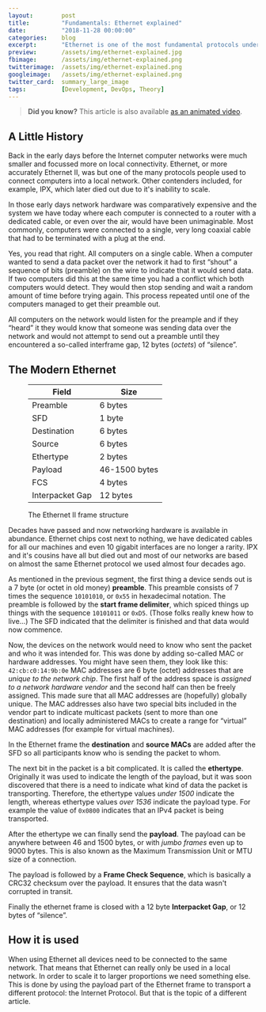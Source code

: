 ```yaml
---
layout:        post
title:         "Fundamentals: Ethernet explained"
date:          "2018-11-28 00:00:00"
categories:    blog
excerpt:       "Ethernet is one of the most fundamental protocols underpinning todays internet. It is so fundamental that we often take it as granted and don't even think about it."
preview:       /assets/img/ethernet-explained.jpg
fbimage:       /assets/img/ethernet-explained.png
twitterimage:  /assets/img/ethernet-explained.png
googleimage:   /assets/img/ethernet-explained.png
twitter_card:  summary_large_image
tags:          [Development, DevOps, Theory]
---
```


> **Did you know?** This article is also available [as an animated video](/videos/how-does-ethernet-work).

## A Little History

Back in the early days before the Internet computer networks were much smaller and focussed more on local connectivity.
Ethernet, or more accurately Ethernet II, was but one of the many protocols people used to connect computers into a
local network.  Other contenders included, for example, IPX, which later died out due to it's inability to scale.

In those early days network hardware was comparatively expensive and the system we have today where each computer is
connected to a router with a dedicated cable, or even over the air, would have been unimaginable. Most commonly,
computers were connected to a single, very long coaxial cable that had to be terminated with a plug at the end.

Yes, you read that right. All computers on a single cable. When a computer wanted to send a data packet over the network
it had to first &ldquo;shout&rdquo; a sequence of bits (preamble) on the wire to indicate that it would send data. If
two computers did this at the same time you had a conflict which both computers would detect. They would then stop
sending and wait a random amount of time before trying again. This process repeated until one of the computers managed
to get their preamble out.

All computers on the network would listen for the preample and if they &ldquo;heard&rdquo; it they would know that
someone was sending data over the network and would not attempt to send out a preamble until they encountered a 
so-called interframe gap, 12 bytes (*octets*) of &ldquo;silence&rdquo;.

## The Modern Ethernet

<figure><table>
<thead>
<tr>
<th>Field</th>
<th>Size</th>
</tr>
</thead>
<tbody>
<tr>
<td>Preamble</td>
<td>6 bytes</td>
</tr>
<tr>
<td>SFD</td>
<td>1 byte</td>
</tr>
<tr>
<td>Destination</td>
<td>6 bytes</td>
</tr>
<tr>
<td>Source</td>
<td>6 bytes</td>
</tr>
<tr>
<td>Ethertype</td>
<td>2 bytes</td>
</tr>
<tr>
<td>Payload</td>
<td>46-1500 bytes</td>
</tr>
<tr>
<td>FCS</td>
<td>4 bytes</td>
</tr>
<tr>
<td>Interpacket Gap</td>
<td>12 bytes</td>
</tr>
</tbody>
</table><figcaption>The Ethernet II frame structure</figcaption></figure>

Decades have passed and now networking hardware is available in abundance. Ethernet chips cost next to nothing, we have
dedicated cables for all our machines and even 10 gigabit interfaces are no longer a rarity. IPX and it's cousins have
all but died out and most of our networks are based on almost the same Ethernet protocol we used almost four decades
ago.

As mentioned in the previous segment, the first thing a device sends out is a 7 byte (or octet in old money)
**preamble**. This preamble consists of 7 times the sequence `10101010`, or `0x55` in hexadecimal notation. The preamble
is followed by the **start frame delimiter**, which spiced things up things with the sequence `10101011` or `0xD5`. 
(Those folks really knew how to live...) The SFD indicated that the delimiter is finished and that data would now 
commence.

Now, the devices on the network would need to know who sent the packet and who it was intended for. This was done by
adding so-called MAC or hardware addresses. You might have seen them, they look like this: `42:cb:c0:14:9b:0e`
MAC addresses are 6 byte (octet) addresses that are *unique to the network chip*. The first half of the address space
is *assigned to a network hardware vendor* and the second half can then be freely assigned. This made sure that all
MAC addresses are (hopefully) globally unique. The MAC addresses also have two special bits included in the vendor part
to indicate multicast packets (sent to more than one destination) and locally administered MACs to create a range for
&ldquo;virtual&rdquo; MAC addresses (for example for virtual machines).

In the Ethernet frame the **destination** and **source MACs** are added after the SFD so all participants know who is 
sending the packet to whom.

The next bit in the packet is a bit complicated. It is called the **ethertype**. Originally it was used to indicate the
length of the payload, but it was soon discovered that there is a need to indicate what kind of data the packet is
transporting. Therefore, the ethertype values *under 1500* indicate the length, whereas ethertype values *over 1536*
indicate the payload type. For example the value of `0x0800` indicates that an IPv4 packet is being transported.

After the ethertype we can finally send the **payload**. The payload can be anywhere between 46 and 1500 bytes, or with
*jumbo frames* even up to 9000 bytes. This is also known as the Maximum Transmission Unit or MTU size of a connection.

The payload is followed by a **Frame Check Sequence**, which is basically a CRC32 checksum over the payload. It ensures
that the data wasn't corrupted in transit.

Finally the ethernet frame is closed with a 12 byte **Interpacket Gap**, or 12 bytes of &ldquo;silence&rdquo;.

## How it is used

When using Ethernet all devices need to be connected to the same network. That means that Ethernet can really only be 
used in a local network. In order to scale it to larger proportions we need something else. This is done by using the
payload part of the Ethernet frame to transport a different protocol: the Internet Protocol. But that is the topic of
a different article.